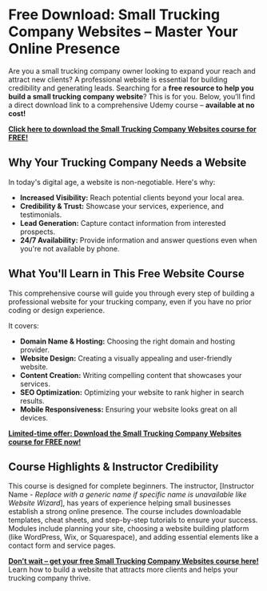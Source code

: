 # Free Download: Small Trucking Company Websites – Master Your Online Presence

Are you a small trucking company owner looking to expand your reach and attract new clients? A professional website is essential for building credibility and generating leads. Searching for a **free resource to help you build a small trucking company website**? This is for you. Below, you’ll find a direct download link to a comprehensive Udemy course – **available at no cost!**

[**Click here to download the Small Trucking Company Websites course for FREE!**](https://udemywork.com/small-trucking-company-websites)

## Why Your Trucking Company Needs a Website

In today's digital age, a website is non-negotiable. Here's why:

*   **Increased Visibility:** Reach potential clients beyond your local area.
*   **Credibility & Trust:** Showcase your services, experience, and testimonials.
*   **Lead Generation:** Capture contact information from interested prospects.
*   **24/7 Availability:** Provide information and answer questions even when you're not available by phone.

## What You'll Learn in This Free Website Course

This comprehensive course will guide you through every step of building a professional website for your trucking company, even if you have no prior coding or design experience.

It covers:

*   **Domain Name & Hosting:** Choosing the right domain and hosting provider.
*   **Website Design:** Creating a visually appealing and user-friendly website.
*   **Content Creation:** Writing compelling content that showcases your services.
*   **SEO Optimization:** Optimizing your website to rank higher in search results.
*   **Mobile Responsiveness:** Ensuring your website looks great on all devices.

[**Limited-time offer: Download the Small Trucking Company Websites course for FREE now!**](https://udemywork.com/small-trucking-company-websites)

## Course Highlights & Instructor Credibility

This course is designed for complete beginners. The instructor, [Instructor Name - *Replace with a generic name if specific name is unavailable like Website Wizard*], has years of experience helping small businesses establish a strong online presence. The course includes downloadable templates, cheat sheets, and step-by-step tutorials to ensure your success. Modules include planning your site, choosing a website building platform (like WordPress, Wix, or Squarespace), and adding essential elements like a contact form and service pages.

[**Don’t wait – get your free Small Trucking Company Websites course here!**](https://udemywork.com/small-trucking-company-websites) Learn how to build a website that attracts more clients and helps your trucking company thrive.
